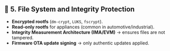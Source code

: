 ## 🔑 5. File System and Integrity Protection

* **Encrypted rootfs** (`dm-crypt`, `LUKS`, `fscrypt`).
* **Read-only rootfs** for appliances (common in automotive/industrial).
* **Integrity Measurement Architecture (IMA/EVM)** → ensures files are not tampered.
* **Firmware OTA update signing** → only authentic updates applied.